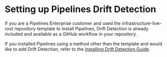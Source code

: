
# Setting up Pipelines Drift Detection

If you are a Pipelines Enterprise customer and used the infrastructure-live-root repository template to install Pipelines, Drift Detection is already included and available as a GitHub workflow in your repository.

If you installed Pipelines using a method other than the template and would like to add Drift Detection, refer to the [Installing Drift Detection Guide](/2.0/docs/pipelines/guides/installing-drift-detection.md).
